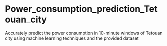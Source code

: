 # Power_consumption_prediction_Tetouan_city
Accurately predict the power consumption in 10-minute windows of Tetouan city using machine learning techniques and the provided dataset

